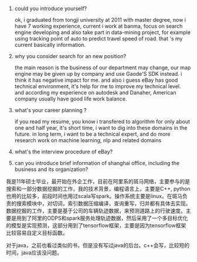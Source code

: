 1. could you introduce yourself?

   ok, i graduated from tongji university at 2011 with master degree, now i have 7 working experience, current i work at banma, focus on search engine developing and also take part in data-mining project, for example using tracking point of auto to predict travel speed of road. that 's my current basically information.

2. why you consider search for an new position?

   the main reason is the business of our department may change, our map engine may be given up by company and use Gaode'S SDK instead.  i think it has negative impact for me. and also i guess eBay has good technical environment, it's help for me to improve my technical level. and according my experience on autodesk and Danaher, American company usually have good life work balance. 

3. what's your career planning ?

   if you read my resume, you know i transfered to algorithm for only about one and half year, it's short time, i want to dig into these domains in the future. in long term, i want to be a technical expert, and do more research work on machine learning, nlp and related domains

4. what's the interview procedure of eBay?

5. can you introduce brief information of shanghai office, including the business and its organization?

我是11年硕士毕业，最开始在外企工作，目前在阿里系的斑马网络，主要参与的是搜索和一部分数据挖掘的工作，我的技术背景，编程语言上，主要是C++, python也用的比较多，前段时间也用过scala写spark。操作系统主要是linux。在斑马负责的搜索模块中，对切词，索引数据压缩编译，查询重写，归并都有具体去实现。数据挖掘的工作，主要是基于公司的车辆轨迹数据，来预测道路上的行驶速度。主要是用到了阿里的ODPS和spark服务处理轨迹数据，然后采用了一个多目标优化的模型是实现预测，这部分用到了tensorflow框架，主要是因为tensorflow框架比较容易自定义目标函数。

对于java，之前也看过类似的书，但是没有写过java的后台。c++会写，比较短的时间，java应该没问题。

